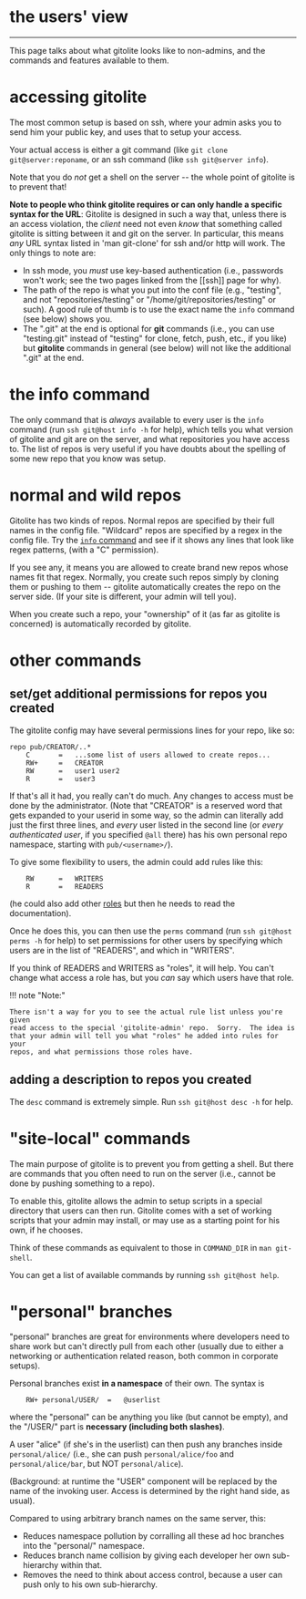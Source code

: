 # the users' view

----

This page talks about what gitolite looks like to non-admins, and the commands
and features available to them.

# accessing gitolite

The most common setup is based on ssh, where your admin asks you to send him
your public key, and uses that to setup your access.

Your actual access is either a git command (like `git clone git@server:reponame`,
or an ssh command (like `ssh git@server info`).

Note that you do *not* get a shell on the server -- the whole point of
gitolite is to prevent that!

**Note to people who think gitolite requires or can only handle a specific
syntax for the URL**: Gitolite is designed in such a way that, unless there is
an access violation, the *client* need not even *know* that something called
gitolite is sitting between it and git on the server.  In particular, this
means *any* URL syntax listed in 'man git-clone' for ssh and/or http will
work.  The only things to note are:

  * In ssh mode, you *must* use key-based authentication (i.e., passwords
    won't work; see the two pages linked from the [[ssh]] page for why).
  * The path of the repo is what you put into the conf file (e.g., "testing",
    and not "repositories/testing" or "/home/git/repositories/testing" or
    such).  A good rule of thumb is to use the exact name the `info` command
    (see below) shows you.
  * The ".git" at the end is optional for **git** commands (i.e., you can use
    "testing.git" instead of "testing" for clone, fetch, push, etc., if you
    like) but **gitolite** commands in general (see below) will not like the
    additional ".git" at the end.

# the info command

The only command that is *always* available to every user is the `info`
command (run `ssh git@host info -h` for help), which tells you what version of
gitolite and git are on the server, and what repositories you have access to.
The list of repos is very useful if you have doubts about the spelling of some
new repo that you know was setup.

# normal and wild repos

Gitolite has two kinds of repos.  Normal repos are specified by their full
names in the config file.  "Wildcard" repos are specified by a regex in the
config file.  Try the [`info` command][info] and see if it shows any lines
that look like regex patterns, (with a "C" permission).

[info]: user/#the-info-command

If you see any, it means you are allowed to create brand new repos whose names
fit that regex.  Normally, you create such repos simply by cloning them or
pushing to them -- gitolite automatically creates the repo on the server side.
(If your site is different, your admin will tell you).

When you create such a repo, your "ownership" of it (as far as gitolite is
concerned) is automatically recorded by gitolite.

# other commands

## set/get additional permissions for repos you created

The gitolite config may have several permissions lines for your repo, like so:

```gitolite
repo pub/CREATOR/..*
    C       =   ...some list of users allowed to create repos...
    RW+     =   CREATOR
    RW      =   user1 user2
    R       =   user3
```

If that's all it had, you really can't do much.  Any changes to access must be
done by the administrator.  (Note that "CREATOR" is a reserved word that gets
expanded to your userid in some way, so the admin can literally add just the
first three lines, and *every* user listed in the second line (or *every
authenticated user*, if you specified `@all` there) has his own personal repo
namespace, starting with `pub/<username>/`).

To give some flexibility to users, the admin could add rules like this:

```gitolite
    RW      =   WRITERS
    R       =   READERS
```

<span class="gray">(he could also add other [roles](wild/#roles) but then he
needs to read the documentation).</span>

Once he does this, you can then use the `perms` command (run `ssh git@host perms -h`
for help) to set permissions for other users by specifying which
users are in the list of "READERS", and which in "WRITERS".

If you think of READERS and WRITERS as "roles", it will help.  You can't
change what access a role has, but you *can* say which users have that role.

!!! note "Note:"

    There isn't a way for you to see the actual rule list unless you're given
    read access to the special 'gitolite-admin' repo.  Sorry.  The idea is
    that your admin will tell you what "roles" he added into rules for your
    repos, and what permissions those roles have.

## adding a description to repos you created

The `desc` command is extremely simple.  Run `ssh git@host desc -h` for help.

# "site-local" commands

The main purpose of gitolite is to prevent you from getting a shell.  But
there are commands that you often need to run on the server (i.e., cannot be
done by pushing something to a repo).

To enable this, gitolite allows the admin to setup scripts in a special
directory that users can then run.  Gitolite comes with a set of working
scripts that your admin may install, or may use as a starting point for his
own, if he chooses.

Think of these commands as equivalent to those in `COMMAND_DIR` in `man git-shell`.

You can get a list of available commands by running `ssh git@host help`.

# "personal" branches

"personal" branches are great for environments where developers need to share
work but can't directly pull from each other (usually due to either a
networking or authentication related reason, both common in corporate setups).

Personal branches exist **in a namespace** of their own.  The syntax is

```gitolite
    RW+ personal/USER/  =   @userlist
```

where the "personal" can be anything you like (but cannot be empty), and the
"/USER/" part is **necessary (including both slashes)**.

A user "alice" (if she's in the userlist) can then push any branches inside
`personal/alice/` (i.e., she can push `personal/alice/foo` and
`personal/alice/bar`, but NOT `personal/alice`).

(Background: at runtime the "USER" component will be replaced by the name of
the invoking user.  Access is determined by the right hand side, as usual).

Compared to using arbitrary branch names on the same server, this:

  * Reduces namespace pollution by corralling all these ad hoc branches into
    the "personal/" namespace.
  * Reduces branch name collision by giving each developer her own
    sub-hierarchy within that.
  * Removes the need to think about access control, because a user can push
    only to his own sub-hierarchy.

